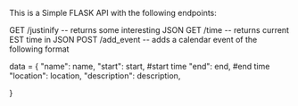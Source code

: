 This is a Simple FLASK API with the following endpoints:

GET /justinify -- returns some interesting JSON
GET /time -- returns current EST time in JSON
POST /add_event -- adds a calendar event of the following format

data = {
	"name": name,
	"start": start,  #start time
	"end": end,	 #end time
	"location": location,
	"description": description,

}

